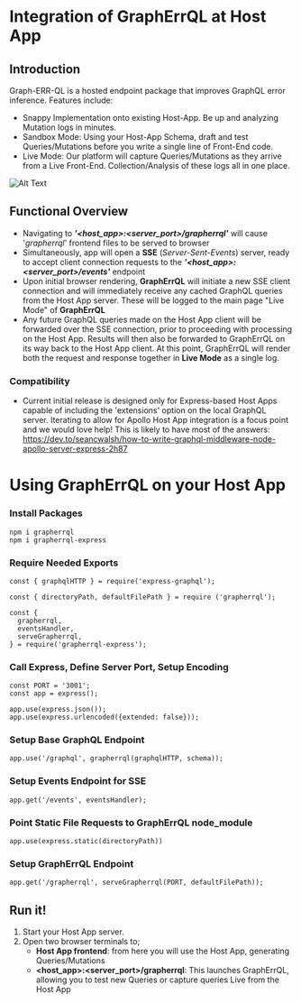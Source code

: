 # **Integration of GraphErrQL at Host App**

## **Introduction**

Graph-ERR-QL is a hosted endpoint package that improves GraphQL error inference. Features include:

- Snappy Implementation onto existing Host-App. Be up and analyzing Mutation logs in minutes.
- Sandbox Mode: Using your Host-App Schema, draft and test Queries/Mutations before you write a single line of Front-End code.
- Live Mode: Our platform will capture Queries/Mutations as they arrive from a Live Front-End. Collection/Analysis of these logs all in one place.

![Alt Text](https://media.giphy.com/media/toDjawA61yu0DHKjIp/giphy.gif)


## **Functional Overview**

- Navigating to **_'\<host_app>:\<server_port>/grapherrql'_** will cause '_grapherrql_' frontend files to be served to browser
- Simultaneously, app will open a **SSE** (_Server-Sent-Events_) server, ready to accept client connection requests to the **_'\<host_app>:\<server_port>/events'_** endpoint
- Upon initial browser rendering, **GraphErrQL** will initiate a new SSE client connection and will immediately receive any cached GraphQL queries from the Host App server. These will be logged to the main page "Live Mode" of **GraphErrQL**
- Any future GraphQL queries made on the Host App client will be forwarded over the SSE connection, prior to proceeding with processing on the Host App. Results will then also be forwarded to GraphErrQL on its way back to the Host App client. At this point, GraphErrQL will render both the request and response together in **Live Mode** as a single log.

### Compatibility

- Current initial release is designed only for Express-based Host Apps capable of including the 'extensions' option on the local GraphQL server. Iterating to allow for Apollo Host App integration is a focus point and we would love help! This is likely to have most of the answers: https://dev.to/seancwalsh/how-to-write-graphql-middleware-node-apollo-server-express-2h87



# Using GraphErrQL on your Host App

### Install Packages

```
npm i grapherrql
npm i grapherrql-express
```

### Require Needed Exports

```
const { graphqlHTTP } = require('express-graphql');

const { directoryPath, defaultFilePath } = require ('grapherrql');

const {
  grapherrql,
  eventsHandler,
  serveGrapherrql,
} = require('grapherrql-express');
```

### Call Express, Define Server Port, Setup Encoding

```
const PORT = '3001';
const app = express();

app.use(express.json());
app.use(express.urlencoded({extended: false}));
```

### Setup Base GraphQL Endpoint

```
app.use('/graphql', grapherrql(graphqlHTTP, schema));
```

### Setup Events Endpoint for SSE

```
app.get('/events', eventsHandler);
```

### Point Static File Requests to GraphErrQL node_module

```
app.use(express.static(directoryPath))
```

### Setup GraphErrQL Endpoint

```
app.get('/grapherrql', serveGrapherrql(PORT, defaultFilePath));
```

## Run it!

1. Start your Host App server.
2. Open two browser terminals to;
   - **Host App frontend**: from here you will use the Host App, generating Queries/Mutations
   - **<host_app>:<server_port>/grapherrql**: This launches GraphErrQL, allowing you to test new Queries or capture queries Live from the Host App

